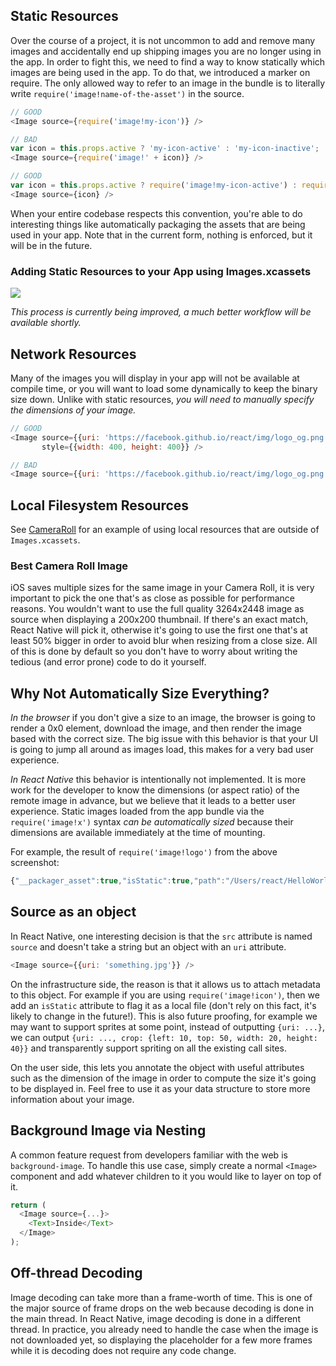 ## Static Resources

Over the course of a project, it is not uncommon to add and remove many images and accidentally end up shipping images you are no longer using in the app. In order to fight this, we need to find a way to know statically which images are being used in the app. To do that, we introduced a marker on require. The only allowed way to refer to an image in the bundle is to literally write `require('image!name-of-the-asset')` in the source.

```javascript
// GOOD
<Image source={require('image!my-icon')} />

// BAD
var icon = this.props.active ? 'my-icon-active' : 'my-icon-inactive';
<Image source={require('image!' + icon)} />

// GOOD
var icon = this.props.active ? require('image!my-icon-active') : require('image!my-icon-inactive');
<Image source={icon} />
```

When your entire codebase respects this convention, you're able to do interesting things like automatically packaging the assets that are being used in your app. Note that in the current form, nothing is enforced, but it will be in the future.

### Adding Static Resources to your App using Images.xcassets

![](/react-native/img/StaticImageAssets.png)

*This process is currently being improved, a much better workflow will be
available shortly.*

## Network Resources

Many of the images you will display in your app will not be available at compile time, or you will want to load some dynamically to keep the binary size down. Unlike with static resources, *you will need to manually specify the dimensions of your image.*

```javascript
// GOOD
<Image source={{uri: 'https://facebook.github.io/react/img/logo_og.png'}}
       style={{width: 400, height: 400}} />

// BAD
<Image source={{uri: 'https://facebook.github.io/react/img/logo_og.png'}} />
```

## Local Filesystem Resources

See [CameraRoll](/react-native/docs/cameraroll.html) for an example of
using local resources that are outside of `Images.xcassets`.

### Best Camera Roll Image

iOS saves multiple sizes for the same image in your Camera Roll, it is very important to pick the one that's as close as possible for performance reasons. You wouldn't want to use the full quality 3264x2448 image as source when displaying a 200x200 thumbnail. If there's an exact match, React Native will pick it, otherwise it's going to use the first one that's at least 50% bigger in order to avoid blur when resizing from a close size. All of this is done by default so you don't have to worry about writing the tedious (and error prone) code to do it yourself.

## Why Not Automatically Size Everything?

*In the browser* if you don't give a size to an image, the browser is going to render a 0x0 element, download the image, and then render the image based with the correct size. The big issue with this behavior is that your UI is going to jump all around as images load, this makes for a very bad user experience.

*In React Native* this behavior is intentionally not implemented. It is more work for the developer to know the dimensions (or aspect ratio) of the remote image in advance, but we believe that it leads to a better user experience. Static images loaded from the app bundle via the `require('image!x')` syntax *can be automatically sized* because their dimensions are available immediately at the time of mounting.

For example, the result of `require('image!logo')` from the above screenshot:

```javascript
{"__packager_asset":true,"isStatic":true,"path":"/Users/react/HelloWorld/iOS/Images.xcassets/react.imageset/logo.png","uri":"logo","width":591,"height":573}
```

## Source as an object

In React Native, one interesting decision is that the `src` attribute is named `source` and doesn't take a string but an object with an `uri` attribute.

```javascript
<Image source={{uri: 'something.jpg'}} />
```

On the infrastructure side, the reason is that it allows us to attach metadata to this object. For example if you are using `require('image!icon')`, then we add an `isStatic` attribute to flag it as a local file (don't rely on this fact, it's likely to change in the future!). This is also future proofing, for example we may want to support sprites at some point, instead of outputting `{uri: ...}`, we can output `{uri: ..., crop: {left: 10, top: 50, width: 20, height: 40}}` and transparently support spriting on all the existing call sites.

On the user side, this lets you annotate the object with useful attributes such as the dimension of the image in order to compute the size it's going to be displayed in. Feel free to use it as your data structure to store more information about your image.

## Background Image via Nesting

A common feature request from developers familiar with the web is `background-image`. To handle this use case, simply create a normal `<Image>` component and add whatever children to it you would like to layer on top of it.

```javascript
return (
  <Image source={...}>
    <Text>Inside</Text>
  </Image>
);
```

## Off-thread Decoding

Image decoding can take more than a frame-worth of time. This is one of the major source of frame drops on the web because decoding is done in the main thread. In React Native, image decoding is done in a different thread. In practice, you already need to handle the case when the image is not downloaded yet, so displaying the placeholder for a few more frames while it is decoding does not require any code change.
